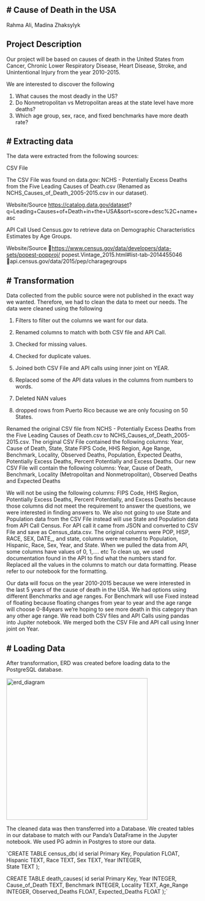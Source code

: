 **# Cause of Death in the USA**  
---

Rahma Ali, Madina Zhaksylyk

## Project Description

Our project will be based on causes of death in the United States from Cancer, 
Chronic Lower Respiratory Disease, Heart Disease, Stroke, and Unintentional Injury 
from the year 2010-2015.

We are interested to discover the following 

1. What causes the most deadly in the US?
2. Do Nonmetropolitan vs Metropolitan areas at the state level have more 
deaths?
3. Which age group, sex, race, and fixed benchmarks have more death 
rate?

**# Extracting data** 
---

The data were extracted from the following sources:

CSV File 

The CSV File was found on data.gov: NCHS - Potentially Excess Deaths from the Five
Leading Causes of Death.csv (Renamed as NCHS_Causes_of_Death_2005-2015.csv 
in our dataset).

Website/Source
https://catalog.data.gov/dataset?
q=Leading+Causes+of+Death+in+the+USA&sort=score+desc%2C+name+asc

API Call 
Used Census.gov to retrieve data on Demographic Characteristics Estimates by Age 
Groups.

Website/Source 
https://www.census.gov/data/developers/data-sets/popest-popproj/
popest.Vintage_2015.html#list-tab-2014455046
api.census.gov/data/2015/pep/charagegroups

**# Transformation**
---

Data collected from the public source were not published in the exact way we wanted. 
Therefore, we had to clean the data to meet our needs.
The data were cleaned using the following

1. Filters to filter out the columns we want for our data.

2. Renamed columns to match with both CSV file and API Call.

3. Checked for missing values.

4. Checked for duplicate values.

5. Joined both CSV File and API calls using inner joint on YEAR.

6. Replaced some of the API data values in the columns from numbers to words.

7. Deleted NAN values

8. dropped rows from Puerto Rico because we are only focusing on 50 States.

Renamed the original CSV file from NCHS - Potentially Excess Deaths from the Five 
Leading Causes of Death.csv to NCHS_Causes_of_Death_2005-2015.csv. The 
original CSV File contained the following columns: Year, Cause of Death, State, State
FIPS Code, HHS Region, Age Range, Benchmark, Locality, Observed Deaths, 
Population, Expected Deaths, Potentially Excess Deaths, Percent Potentially and 
Excess Deaths. Our new CSV File will contain the following columns: Year, Cause of 
Death, Benchmark, Locality (Metropolitan and Nonmetropolitan), Observed Deaths 
and Expected Deaths

We will not be using the following columns: FIPS Code, HHS Region, Potentially 
Excess Deaths, Percent Potentially, and Excess Deaths because those columns did 
not meet the requirement to answer the questions, we were interested in finding 
answers to.  We also not going to use State and Population data from the CSV File 
instead will use State and Population data from API Call Census.
For API call it came from JSON and converted to CSV File and save as 
Census_data.csv. The original columns were POP, HISP, RACE, SEX, DATE_, and state, 
columns were renamed to Population, Hispanic, Race, Sex, Year, and State.  When 
we pulled the data from API, some columns have values of 0, 1,.... etc To clean up, 
we used documentation found in the API to find what the numbers stand for. 
Replaced all the values in the columns to match our data formatting. Please refer to
our notebook for the formatting.

Our data will focus on the year 2010-2015 because we were interested in the last
5 years of the cause of death in the USA. We had options using different Benchmarks and age
ranges. For Benchmark will use Fixed instead of floating because floating changes 
from year to year and the age range will choose 0-84years we’re hoping to see more 
death in this category than any other age range. We read both CSV files and API Calls 
using pandas into Jupiter notebook. 
We merged both the CSV File and API call using Inner joint on Year.

**# Loading Data**
---

After transformation, ERD was created before loading data to the PostgreSQL 
database.

<img width="369" alt="erd_diagram" src="https://user-images.githubusercontent.com/111404552/209063656-bd02f2d4-d818-44fa-8275-91138e44bb23.png">


The cleaned data was then transferred into a Database. We created tables in our 
database to match with our Panda’s DataFrame in the Jupyter notebook. We used 
PG admin in Postgres to store our data.


`CREATE TABLE census_db(
id serial Primary Key,
Population FLOAT,
Hispanic TEXT,
Race TEXT,
Sex TEXT,
Year INTEGER,	
State TEXT
);

CREATE TABLE death_causes(
id serial Primary Key,
Year INTEGER,
Cause_of_Death TEXT,
Benchmark INTEGER,
Locality TEXT,
Age_Range INTEGER,
Observed_Deaths FLOAT,
Expected_Deaths FLOAT
);`
